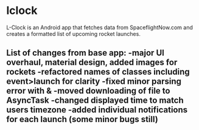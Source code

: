 # lclock
L-Clock is an Android app that fetches data from SpaceflightNow.com and creates a formatted list of upcoming rocket launches.


List of changes from base app:
-major UI overhaul, material design, added images for rockets
-refactored names of classes including event>launch for clarity
-fixed minor parsing error with &
-moved downloading of file to AsyncTask
-changed displayed time to match users timezone
-added individual notifications for each launch (some minor bugs still)
-
